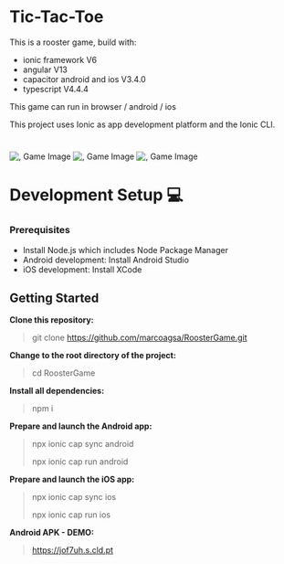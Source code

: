 # Tic-Tac-Toe

This is a rooster game, build with:

- ionic framework V6
- angular V13
- capacitor android and ios V3.4.0
- typescript V4.4.4

This game can run in browser / android / ios

This project uses Ionic as app development platform and the Ionic CLI.

#

![, Game Image](src/assets/git/git-3.png)
![, Game Image](src/assets/git/git-1.png)
![, Game Image](src/assets/git/git-2.png)

# Development Setup 💻

### Prerequisites

- Install Node.js which includes Node Package Manager
- Android development: Install Android Studio
- iOS development: Install XCode

## Getting Started

**Clone this repository:**

> git clone https://github.com/marcoagsa/RoosterGame.git

**Change to the root directory of the project:**

> cd RoosterGame

**Install all dependencies:**

> npm i

**Prepare and launch the Android app:**

> npx ionic cap sync android
>
> npx ionic cap run android

**Prepare and launch the iOS app:**

> npx ionic cap sync ios
>
> npx ionic cap run ios

**Android APK - DEMO:**

> https://jof7uh.s.cld.pt
